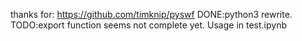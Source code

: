 thanks for:
https://github.com/timknip/pyswf
DONE:python3 rewrite. 
TODO:export function seems not complete yet.
Usage in test.ipynb
